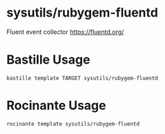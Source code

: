 # sysutils/rubygem-fluentd
Fluent event collector
https://fluentd.org/

# Bastille Usage
```shell
bastille template TARGET sysutils/rubygem-fluentd
```

# Rocinante Usage
```shell
rocinante template sysutils/rubygem-fluentd
```
